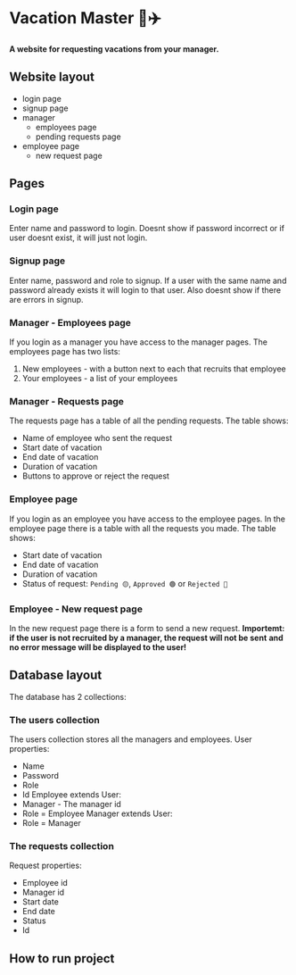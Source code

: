 # Vacation Master 🌴✈️
**A website for requesting vacations from your manager.**

## Website layout
- login page
- signup page
- manager
  - employees page
  - pending requests page
- employee page
  - new request page

## Pages
### Login page
Enter name and password to login. 
Doesnt show if password incorrect or if user doesnt exist, it will just not login.

### Signup page
Enter name, password and role to signup.
If a user with the same name and password already exists it will login to that user.
Also doesnt show if there are errors in signup.

### Manager - Employees page
If you login as a manager you have access to the manager pages.
The employees page has two lists:
1. New employees - with a button next to each that recruits that employee
2. Your employees - a list of your employees

### Manager - Requests page
The requests page has a table of all the pending requests.
The table shows:
- Name of employee who sent the request
- Start date of vacation
- End date of vacation
- Duration of vacation
- Buttons to approve or reject the request

### Employee page
If you login as an employee you have access to the employee pages.
In the employee page there is a table with all the requests you made.
The table shows:
- Start date of vacation
- End date of vacation
- Duration of vacation
- Status of request: `Pending 🟡`, `Approved 🟢` or `Rejected 🔴`

### Employee - New request page
In the new request page there is a form to send a new request.
**Importemt: if the user is not recruited by a manager, the request will not be sent**
**and no error message will be displayed to the user!**

## Database layout
The database has 2 collections:
### The users collection
The users collection stores all the managers and employees.
User properties:
- Name
- Password
- Role
- Id
Employee extends User:
- Manager - The manager id
- Role = Employee
Manager extends User:
- Role = Manager

### The requests collection
Request properties:
- Employee id
- Manager id
- Start date
- End date
- Status
- Id

## How to run project
